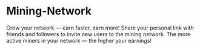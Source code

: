 # Mining-Network
Grow your network — earn faster, earn more!  Share your personal link with friends and followers to invite new users to the mining network. The more active miners in your network — the higher your earnings!
